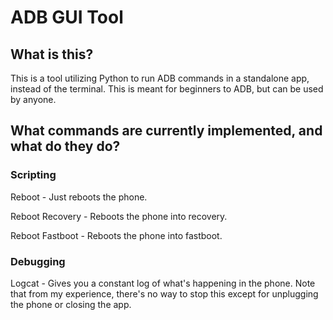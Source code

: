 # ADB GUI Tool
## What is this?
This is a tool utilizing Python to run ADB commands in a standalone app, instead of the terminal. This is meant for beginners to ADB, but can be used by anyone.
## What commands are currently implemented, and what do they do?
### Scripting
Reboot - Just reboots the phone.

Reboot Recovery - Reboots the phone into recovery.

Reboot Fastboot - Reboots the phone into fastboot.
### Debugging
Logcat - Gives you a constant log of what's happening in the phone. Note that from my experience, there's no way to stop this except for unplugging the phone or closing the app.
